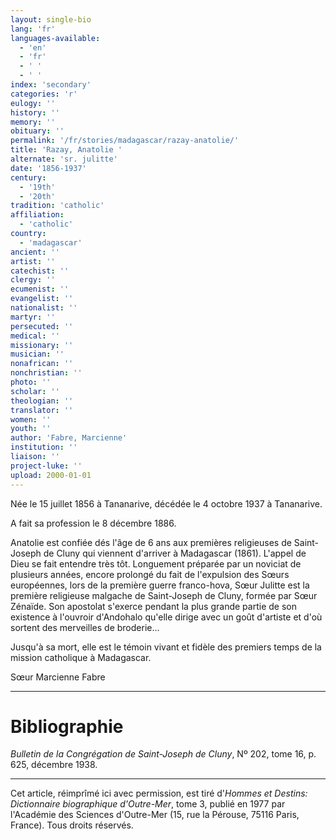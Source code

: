 ```yaml
---
layout: single-bio
lang: 'fr'
languages-available:
  - 'en'
  - 'fr'
  - ' '
  - ' '
index: 'secondary'
categories: 'r'
eulogy: ''
history: ''
memory: ''
obituary: ''
permalink: '/fr/stories/madagascar/razay-anatolie/'
title: 'Razay, Anatolie '
alternate: 'sr. julitte'
date: '1856-1937'
century:
  - '19th'
  - '20th'
tradition: 'catholic'
affiliation:
  - 'catholic'
country:
  - 'madagascar'
ancient: ''
artist: ''
catechist: ''
clergy: ''
ecumenist: ''
evangelist: ''
nationalist: ''
martyr: ''
persecuted: ''
medical: ''
missionary: ''
musician: ''
nonafrican: ''
nonchristian: ''
photo: ''
scholar: ''
theologian: ''
translator: ''
women: ''
youth: ''
author: 'Fabre, Marcienne'
institution: ''
liaison: ''
project-luke: ''
upload: 2000-01-01
---
```



Née le 15 juillet 1856 à Tananarive, décédée le 4 octobre 1937 à Tananarive.

A fait sa profession le 8 décembre 1886.

Anatolie est confiée dés l'âge de 6 ans aux premières religieuses de Saint-Joseph de Cluny qui viennent d'arriver à Madagascar (1861). L'appel de Dieu se fait entendre très tôt. Longuement préparée par un noviciat de plusieurs années, encore prolongé du fait de l'expulsion des Sœurs européennes, lors de la première guerre franco-hova, Sœur Julitte est la première religieuse malgache de Saint-Joseph de Cluny, formée par Sœur Zénaïde. Son apostolat s'exerce pendant la plus grande partie de son existence à l'ouvroir d'Andohalo qu'elle dirige avec un goût d'artiste et d'où sortent des merveilles de broderie…

Jusqu'à sa mort, elle est le témoin vivant et fidèle des premiers temps de la mission catholique à Madagascar.

Sœur Marcienne Fabre

---

# Bibliographie

*Bulletin de la Congrégation de Saint-Joseph de Cluny*, Nº 202, tome 16, p. 625, décembre 1938.

---

Cet article, réimprîmé ici avec permission, est tiré d'*Hommes et Destins: Dictionnaire biographique d'Outre-Mer*, tome 3, publié en 1977 par l'Académie des Sciences d'Outre-Mer (15, rue la Pérouse, 75116 Paris, France). Tous droits réservés.